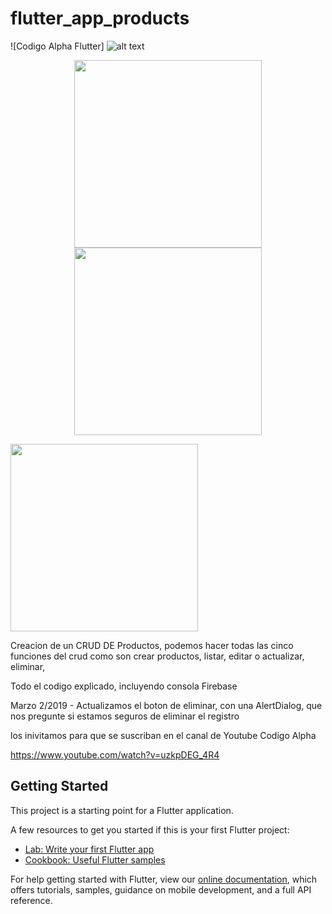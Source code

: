 # flutter_app_products

![Codigo Alpha Flutter]
![alt text](https://github.com/codigoalphacol/FlutterFirebaseCRUD/blob/master/assets/images/crudfirebase.png) 

<p align="center"> <img src="https://github.com/codigoalphacol/FlutterFirebaseCRUD/blob/master/assets/images/producto1.jpg" width="300"/> <img src="https://github.com/codigoalphacol/FlutterFirebaseCRUD/blob/master/assets/images/producto2.jpg" width="300"/> </p> 
<img src="https://github.com/codigoalphacol/FlutterFirebaseCRUD/blob/master/assets/images/producto3.jpg" width="300"/> </p> 


Creacion de un CRUD DE Productos, podemos hacer todas las cinco funciones del crud como son
crear productos, listar, editar o actualizar, eliminar,

Todo el codigo explicado, incluyendo consola Firebase 

Marzo 2/2019 - Actualizamos  el boton de eliminar, con una AlertDialog, 
que nos pregunte si estamos seguros de eliminar el registro

los inivitamos para que se suscriban en el canal de Youtube Codigo Alpha

https://www.youtube.com/watch?v=uzkpDEG_4R4

## Getting Started

This project is a starting point for a Flutter application.

A few resources to get you started if this is your first Flutter project:

- [Lab: Write your first Flutter app](https://flutter.io/docs/get-started/codelab)
- [Cookbook: Useful Flutter samples](https://flutter.io/docs/cookbook)

For help getting started with Flutter, view our 
[online documentation](https://flutter.io/docs), which offers tutorials, 
samples, guidance on mobile development, and a full API reference.
